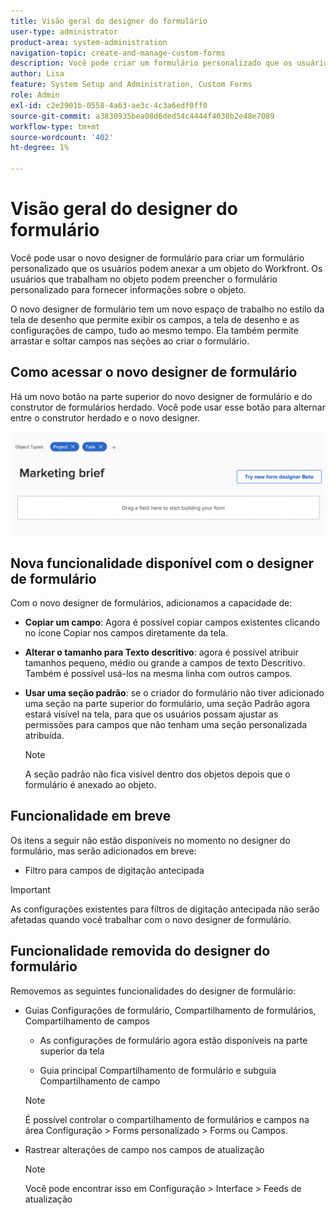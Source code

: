 ```yaml
---
title: Visão geral do designer do formulário
user-type: administrator
product-area: system-administration
navigation-topic: create-and-manage-custom-forms
description: Você pode criar um formulário personalizado que os usuários podem anexar a um objeto do Workfront. Os usuários que trabalham no objeto podem preencher o formulário personalizado para fornecer informações sobre o objeto.
author: Lisa
feature: System Setup and Administration, Custom Forms
role: Admin
exl-id: c2e2901b-0558-4a63-ae3c-4c3a6edf0ff0
source-git-commit: a3830935bea08d6ded54c4444f4030b2e48e7089
workflow-type: tm+mt
source-wordcount: '402'
ht-degree: 1%

---
```


# Visão geral do designer do formulário

Você pode usar o novo designer de formulário para criar um formulário personalizado que os usuários podem anexar a um objeto do Workfront. Os usuários que trabalham no objeto podem preencher o formulário personalizado para fornecer informações sobre o objeto.

O novo designer de formulário tem um novo espaço de trabalho no estilo da tela de desenho que permite exibir os campos, a tela de desenho e as configurações de campo, tudo ao mesmo tempo. Ela também permite arrastar e soltar campos nas seções ao criar o formulário.

<!-- add screenshot when field settings empty state is ready -->

## Como acessar o novo designer de formulário

Há um novo botão na parte superior do novo designer de formulário e do construtor de formulários herdado. Você pode usar esse botão para alternar entre o construtor herdado e o novo designer.

![Mudar para o novo designer de formulário](assets/switch-views.png)

## Nova funcionalidade disponível com o designer de formulário

Com o novo designer de formulários, adicionamos a capacidade de:

* **Copiar um campo**: Agora é possível copiar campos existentes clicando no ícone Copiar nos campos diretamente da tela.

* **Alterar o tamanho para Texto descritivo**: agora é possível atribuir tamanhos pequeno, médio ou grande a campos de texto Descritivo. Também é possível usá-los na mesma linha com outros campos.

* **Usar uma seção padrão**: se o criador do formulário não tiver adicionado uma seção na parte superior do formulário, uma seção Padrão agora estará visível na tela, para que os usuários possam ajustar as permissões para campos que não tenham uma seção personalizada atribuída.

  >[!NOTE]
  >
  >A seção padrão não fica visível dentro dos objetos depois que o formulário é anexado ao objeto.

## Funcionalidade em breve

Os itens a seguir não estão disponíveis no momento no designer do formulário, mas serão adicionados em breve:

* Filtro para campos de digitação antecipada

>[!IMPORTANT]
>
>As configurações existentes para filtros de digitação antecipada não serão afetadas quando você trabalhar com o novo designer de formulário.

## Funcionalidade removida do designer do formulário

Removemos as seguintes funcionalidades do designer de formulário:

* Guias Configurações de formulário, Compartilhamento de formulários, Compartilhamento de campos

   * As configurações de formulário agora estão disponíveis na parte superior da tela

   * Guia principal Compartilhamento de formulário e subguia Compartilhamento de campo

  >[!NOTE]
  >
  >É possível controlar o compartilhamento de formulários e campos na área Configuração > Forms personalizado > Forms ou Campos.

* Rastrear alterações de campo nos campos de atualização

  >[!NOTE]
  >
  >Você pode encontrar isso em Configuração > Interface > Feeds de atualização

